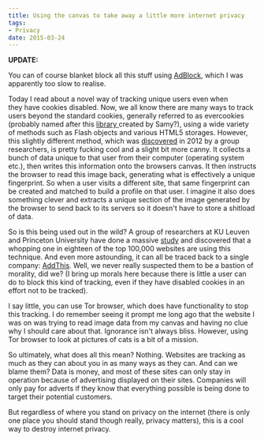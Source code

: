 ```yaml
---
title: Using the canvas to take away a little more internet privacy
tags:
- Privacy
date: 2015-03-24
---
```

<p><strong>UPDATE:</strong></p>

<p>You can of course blanket block all this stuff using <a href="https://adblockplus.org">AdBlock</a>, which I was apparently too slow to realise.</p>

<p>Today I read about a novel way of tracking unique users even when they&nbsp;have&nbsp;cookies disabled. Now, we all know there are many ways to track users beyond the standard cookies, generally referred to as evercookies (probably named after this <a href="https://github.com/samyk/evercookie">library </a>created by Samy?), using a wide variety of methods such as Flash objects and various HTML5 storages. However, this slightly different method, which was <a href="http://www.w2spconf.com/2012/papers/w2sp12-final4.pdf">discovered</a> in 2012 by a group researchers, is pretty fucking cool and a slight bit more canny. It collects a bunch of data unique to that user from their computer (operating system etc.), then writes this information onto the browsers canvas. It then instructs the browser to read this image back, generating what is effectively a unique fingerprint. So when a user visits a different site, that same fingerprint can be created and matched to build a profile on that user. I imagine it also does something clever and extracts a unique section of the image generated by the browser to send back to its servers so it doesn&#39;t have to store a shitload of data.</p>

<p>So is this being used out in the wild? A group of researchers at KU Leuven and Princeton University have done a massive <a href="https://securehomes.esat.kuleuven.be/~gacar/persistent/index.html">study</a> and discovered that a whopping one in eighteen of the top 100,000 websites are using this technique. And even more astounding, it can all be traced back to a single company: <a href="http://www.addthis.com/">AddThis</a>. Well, we never really suspected them to be a bastion of morality, did we? (I bring up morals here&nbsp;because there is little a user can do to block this kind of tracking, even if they have disabled cookies in an effort not to be tracked).</p>

<p>I say little, you can use Tor browser, which does have functionality to stop this tracking. I do remember seeing it prompt me long ago that the website I was on was trying to read image data from my canvas and having no clue why I should care about that. Ignorance isn&#39;t always bliss. However, using Tor browser&nbsp;to look&nbsp;at pictures of cats is a bit of a mission.</p>

<p>So ultimately, what does all this mean? Nothing. Websites are tracking as much as they can about you in as many ways as they can. And can we blame them? Data is money, and most of these sites can only stay in operation because of advertising displayed on their sites. Companies will only pay for adverts if they know that everything possible is being done to target their potential customers.</p>

<p>But regardless of where you stand on privacy on the internet (there is only one place you should stand though really, privacy matters), this is a cool way to destroy internet privacy.</p>

<p>&nbsp;</p>
